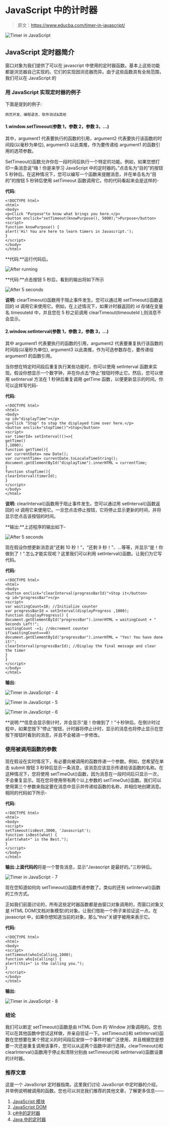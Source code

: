 # JavaScript 中的计时器

> 原文：<https://www.educba.com/timer-in-javascript/>

![Timer in JavaScript](img/a9bb70034ae40dd328a2fcc4aa64a3a8.png)



## JavaScript 定时器简介

窗口对象为我们提供了可以在 javascript 中使用的定时器函数。基本上这些功能都是浏览器自己实现的。它们的实现因浏览器而异。由于这些函数具有全局范围，我们可以在 JavaScript 的

### 用 JavaScript 实现定时器的例子

下面是提到的例子:

<small>网页开发、编程语言、软件测试&其他</small>

#### 1.window.setTimeout(参数 1，参数 2，参数 3，…)

其中，argument1 代表要执行的函数的引用，argument2 代表要执行该函数的时间段(以毫秒为单位), argument3 以此类推，作为要传递给 argument1 的函数引用的选项参数。

SetTimeout()函数允许你在一段时间后执行一个特定的功能。例如，如果您想打印一条消息说“嗨！你是来学习 JavaScript 中的定时器的。”点击名为“目的”的按钮 5 秒钟后。在这种情况下，您可以编写一个函数来提醒消息，并在单击名为“目的”的按钮 5 秒钟后使用 setTimeout 函数调用它。你的代码看起来会是这样的-

**代码:**

```
<!DOCTYPE html>
<html>
<body>
<p>Click "Purpose"to know what brings you here.</p>
<button onclick="setTimeout(knowPurpose(), 5000);">Purpose</button>
<script>
function knowPurpose() {
alert('Hi! You are here to learn timers in Javascript.');
}
</script>
</body>
</html>
```

**代码:**运行代码后。

![After running](img/83e5d97dfe7bb8955a04ac5d4d6dd1d6.png)



**代码:**点击按钮 5 秒后，看到的输出将如下所示

![After 5 seconds](img/2e8cef0843a34e9e4b1bbc661c4b02ae.png)



**说明:** clearTimeout()函数用于阻止事件发生。您可以通过用 setTimeout()函数返回的 id 调用它来使用它。例如，在上述情况下，如果计时器返回的 id 存储在变量名 timeouteId 中，并且您在 5 秒之前调用 clearTimeout(timeouteId ),则消息不会显示。

#### 2.window.setInterval(参数 1，参数 2，参数 3，…)

其中 argument1 代表要执行的函数的引用，argument2 代表要重复执行该函数的时间段(以毫秒为单位), argument3 以此类推，作为可选参数存在，要传递给 argument1 的函数引用。

当你想在特定时间段后重复执行某些功能时，你可以使用 setInterval 函数来实现。假设你想显示一个数字钟，并在你点击“停止”按钮时停止它。然后，您可以使用 setInterval 方法在 1 秒钟后重复调用 getTime 函数，以便更新显示的时间。你可以这样写代码-

**代码:**

```
<!DOCTYPE html>
<html>
<body>
<p id="displayTime"></p>
<p>Click "Stop" to stop the displayed time over here.</p>
<button onclick="stopTime()">Stop</button>
<script>
var timerId= setInterval(()=>{
getTime()
},1000);
function getTime(){
var currentDate= new Date();
var currentTime= currentDate.toLocaleTimeString();
document.getElementById("displayTime").innerHTML = currentTime;
}
function stopTime(){
clearInterval(timerId);
}
</script>
</body>
</html>
```

**说明:** clearInterval()函数用于阻止事件发生。您可以通过用 setInterval()函数返回的 id 调用它来使用它。一旦您点击停止按钮，它将停止显示更新的时间，并将显示您点击该按钮的时间。

**输出:**上述程序的输出如下-

![After 5 seconds](img/87f5189e03ff21d65660e800c35062c2.png)



现在假设你想更新消息说“还剩 10 秒！”，“还剩 9 秒！”、…等等，并显示“是！你做到了！”.怎么才能实现呢？这里我们可以利用 setInterval()函数。让我们为它写代码。

**代码:**

```
<!DOCTYPE html>
<html>
<body>
<button onclick="clearInterval(progressBarId)">Stop it</button>
<p id="progressBar"></p>
<script>
var waitingCount=10; //Initialize counter
var progressBarId = setInterval(displayProgress ,1000);
function displayProgress() {
document.getElementById("progressBar").innerHTML = waitingCount + " Seconds Left!";
waitingCount -=1; //decrement counter
if(waitingCount===0)
document.getElementById("progressBar").innerHTML = "Yes! You have done it!";
clearInterval(progressBarId); //Display the final message and clear the timer
}
}
</script>
</body>
</html>
```

**输出:**

![Timer in JavaScript - 4](img/ccb65fb0b20b78819342517233e1caf3.png)



![Timer in JavaScript - 5](img/b6f9b9f3c87498d410d0dc6607a416f2.png)



![Timer in JavaScript - 6](img/9b223cd434df07f2afb8975505684132.png)



**说明:**信息会显示倒计时，并会显示“是！你做到了！”十秒钟后。在倒计时过程中，如果您按下“停止”按钮，计时器将停止计时，显示的消息也将停止显示在您按下按钮时看到的消息，并且不会被进一步修改。

### 使用被调用函数的参数

现在假设在实时情况下，有必要向被调用的函数传递一个参数。例如，您希望在单击 submit 按钮 3 秒钟后显示一条消息，该消息应该显示传递给该函数的名称。在这种情况下，您将使用 setTimeOut()函数，因为消息在一段时间后只显示一次，不会重复显示。现在您将使用带有两个以上参数的 setTimeOut()函数。我们可以使用第三个参数来指定要在消息中显示并传递给函数的名称，并相应地创建消息。相同的代码如下所示-

**代码:**

```
<!DOCTYPE html>
<html>
<body>
<script>
setTimeout(isBest,3000, 'Javascript');
function isBest(what) {
alert(what+" is the Best.");
}
</script>
</body>
</html>
```

**输出:上面代码的**将是一个警告消息，显示“Javascript 是最好的。”三秒钟后。

![Timer in JavaScript - 7](img/a7f69c49b70f80a9a12e0b773d039c4f.png)



现在您知道如何向 setTimeout()函数传递参数了。类似的还有 setInterval()函数的工作方式。

正如我们前面讨论的，所有这些定时器函数都是由窗口对象调用的，而窗口对象又是 HTML DOM(文档对象模型)的对象。让我们借助一个例子来验证这一点。在 javascript 中，如果你想知道当前的对象，那么“this”关键字被用来表示它。

**代码:**

```
<!DOCTYPE html>
<html>
<body>
<script>
setTimeout(whoIsCalling,1000);
function whoIsCalling() {
alert(this+" is the calling you.");
}
</script>
</body>
</html>
```

**输出:**

![Timer in JavaScript - 8](img/5b1a1ef2acd31d34aef2df49a6c0e222.png)



### 结论

我们可以断定 setTimeout()函数是由 HTML Dom 的 Window 对象调用的。您也可以在其他函数中尝试这样做，并亲自验证一下。setTimeout()和 setInterval()函数在您想要在某个预定义的时间段后安排一个事件时被广泛使用，并且根据您是想要一次还是重复调用该事件，您可以从这两个函数中进行选择。clearTimeout()和 clearInterval()函数用于停止和清除分别由 setTimeout()和 setInterval()函数设置的计时器。

### 推荐文章

这是一个 JavaScript 定时器指南。这里我们讨论 JavaScript 中定时器的介绍，并举例说明被调用的函数。您也可以浏览我们推荐的其他文章，了解更多信息——

1.  [JavaScript 模块](https://www.educba.com/javascript-modules/)
2.  [JavaScript DOM](https://www.educba.com/javascript-dom/)
3.  [c#中的定时器](https://www.educba.com/timer-in-c-sharp/)
4.  [Java 中的定时器](https://www.educba.com/timer-in-java/)





